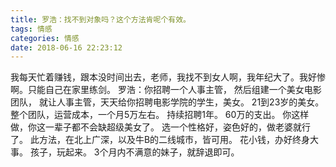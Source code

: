 ```yaml
---
title: 罗浩：找不到对象吗？这个方法肯呢个有效。
tags: 情感
categories: 情感
date: 2018-06-16 22:23:12
---
```


我每天忙着赚钱，跟本没时间出去，老师，我找不到女人啊，我年纪大了。我好惨啊。只能自己在家里练剑。
罗浩：你招聘一个人事主管，
然后组建一个美女电影团队，
就让人事主管，天天给你招聘电影学院的学生，美女。
21到23岁的美女。
整个团队，运营成本，一个月5万左右。
持续招聘1年。
60万的支出。
你这样做，你这一辈子都不会缺超级美女了。
选一个性格好，姿色好的，做老婆就行了。
此方法，在北上广深，以及牛B的二线城市，皆可用。
花小钱，办好终身大事。
孩子，玩起来。
3个月内不满意的妹子，就辞退即可。